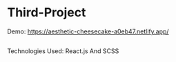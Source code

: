 # Third-Project
Demo: https://aesthetic-cheesecake-a0eb47.netlify.app/
##
Technologies Used: React.js And SCSS
